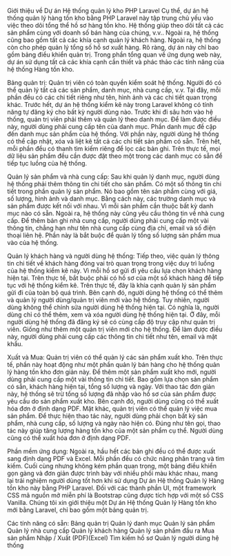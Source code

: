 Giới thiệu về Dự án Hệ thống quản lý kho PHP Laravel
Cụ thể, dự án  hệ thống quản lý hàng tồn kho bằng PHP Laravel này tập trung chủ yếu vào việc theo dõi tổng thể hồ sơ hàng tồn kho. Hệ thống giúp theo dõi tất cả các sản phẩm cùng với doanh số bán hàng của chúng, v.v.. Ngoài ra, hệ thống cũng bao gồm tất cả các khía cạnh quản lý khách hàng. Ngoài ra, hệ thống còn cho phép quản lý tổng số hồ sơ xuất hàng. Rõ ràng, dự án này chỉ bao gồm bảng điều khiển quản trị. Trong phần tổng quan về ứng dụng web này, dự án sử dụng tất cả các khía cạnh cần thiết và phác thảo các tính năng của hệ thống Hàng tồn kho.


Bảng quản trị:
Quản trị viên có toàn quyền kiểm soát hệ thống. Người đó có thể quản lý tất cả các sản phẩm, danh mục, nhà cung cấp, v.v. Tại đây, mỗi phần đều có các chi tiết riêng như tên, hình ảnh và các chi tiết quan trọng khác. Trước hết, dự án hệ thống kiểm kê này trong Laravel không có tính năng tự đăng ký cho bất kỳ người dùng nào. Trước khi đi sâu hơn vào hệ thống, quản trị viên phải thêm và quản lý theo danh mục. Để làm được điều này, người dùng phải cung cấp tên của danh mục. Phần danh mục đề cập đến danh mục sản phẩm của hệ thống. Với phần này, người dùng hệ thống có thể cập nhật, xóa và liệt kê tất cả các chi tiết sản phẩm có sẵn. Trên hết, mỗi phần đều có thanh tìm kiếm riêng để lọc các bản ghi. Trên thực tế, mọi dữ liệu sản phẩm đều cần được đặt theo một trong các danh mục có sẵn để tiếp tục luồng của hệ thống.


Quản lý sản phẩm và nhà cung cấp:
Sau khi quản lý danh mục, người dùng hệ thống phải thêm thông tin chi tiết cho sản phẩm. Có một số thông tin chi tiết trong phần quản lý sản phẩm. Nó bao gồm tên sản phẩm cùng với giá, số lượng, hình ảnh và danh mục. Bằng cách này, các trường danh mục và sản phẩm được kết nối với nhau. Vì mỗi sản phẩm cần thuộc bất kỳ danh mục nào có sẵn. Ngoài ra, hệ thống này cũng yêu cầu thông tin về nhà cung cấp. Để thêm bản ghi nhà cung cấp, người dùng phải cung cấp một vài thông tin, chẳng hạn như tên nhà cung cấp cùng địa chỉ, email và số điện thoại liên hệ. Phần này là bắt buộc để quản lý tổng số lượng sản phẩm mua vào của hệ thống.

Quản lý khách hàng và người dùng hệ thống:
Tiếp theo, việc quản lý thông tin chi tiết về khách hàng đóng vai trò quan trọng trong việc duy trì luồng của hệ thống kiểm kê này. Vì mỗi hồ sơ gửi đi yêu cầu lựa chọn khách hàng hiện tại. Trên thực tế, bắt buộc phải có hồ sơ của một số khách hàng để tiếp tục với hệ thống kiểm kê. Trên thực tế, đây là khía cạnh quản lý sản phẩm gửi đi của toàn bộ quá trình. Bên cạnh đó, người dùng hệ thống có thể thêm và quản lý người dùng/quản trị viên mới vào hệ thống. Tuy nhiên, người dùng không thể chỉnh sửa người dùng hệ thống hiện tại. Có nghĩa là, người dùng chỉ có thể thêm, xem và xóa người dùng hệ thống hiện tại. Ở đây, mỗi người dùng hệ thống đã đăng ký sẽ có cùng cấp độ truy cập như quản trị viên. Giống như thêm một quản trị viên mới cho hệ thống. Để làm được điều này, người dùng phải cung cấp các thông tin chi tiết như tên, email và mật khẩu.

Xuất và Mua:
Quản trị viên có thể quản lý các sản phẩm xuất kho. Trên thực tế, phần này hoạt động như một phần quản lý bán hàng cho hệ thống quản lý hàng tồn kho đơn giản này. Để thêm một sản phẩm xuất kho mới, người dùng phải cung cấp một vài thông tin chi tiết. Bao gồm lựa chọn sản phẩm có sẵn, khách hàng hiện tại, tổng số lượng và ngày. Với thao tác đơn giản này, hệ thống sẽ trừ tổng số lượng đã nhập vào hồ sơ của sản phẩm được yêu cầu do sản phẩm xuất kho. Bên cạnh đó, người dùng cũng có thể xuất hóa đơn ở định dạng PDF. Mặt khác, quản trị viên có thể quản lý việc mua sản phẩm. Để thực hiện thao tác này, người dùng phải chọn bất kỳ sản phẩm, nhà cung cấp, số lượng và ngày nào hiện có. Đúng như tên gọi, thao tác này giúp tăng lượng hàng tồn kho của một sản phẩm cụ thể. Người dùng cũng có thể xuất hóa đơn ở định dạng PDF.

Phần mềm ứng dụng:
Ngoài ra, hầu hết các bản ghi đều có thể được xuất sang định dạng PDF và Excel. Mỗi phần đều có chức năng phân trang và tìm kiếm. Cuối cùng nhưng không kém phần quan trọng, một bảng điều khiển gọn gàng và đơn giản được trình bày với nhiều phối màu khác nhau, mang lại trải nghiệm người dùng tốt hơn khi sử dụng Dự án  Hệ thống Quản lý Hàng tồn kho này bằng PHP Laravel. Đối với các thành phần UI, một  framework CSS mã nguồn mở miễn phí là Bootstrap cũng được tích hợp với một số CSS Vanilla. Chúng tôi xin giới thiệu một Dự án  Hệ thống Quản lý Hàng tồn kho mới bằng Laravel, chỉ bao gồm một bảng quản trị.

Các tính năng có sẵn:
Bảng quản trị
Quản lý danh mục
Quản lý sản phẩm
Quản lý nhà cung cấp
Quản lý khách hàng
Quản lý sản phẩm đầu ra
Mua sản phẩm
Nhập / Xuất (PDF)(Excel)
Tìm kiếm hồ sơ
Quản lý người dùng hệ thống